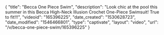{
    "title": "Becca One Piece Swim",
    "description": "Look chic at the pool this summer in this Becca High-Neck Illusion Crochet One-Piece Swimsuit! True to fit!!!",
    "videoid": "165396225",
    "date_created": "1530628723",
    "date_modified": "1546466801",
    "type": "captivate",
    "layout": "video",
    "url": "\/v\/becca-one-piece-swim\/165396225"
}